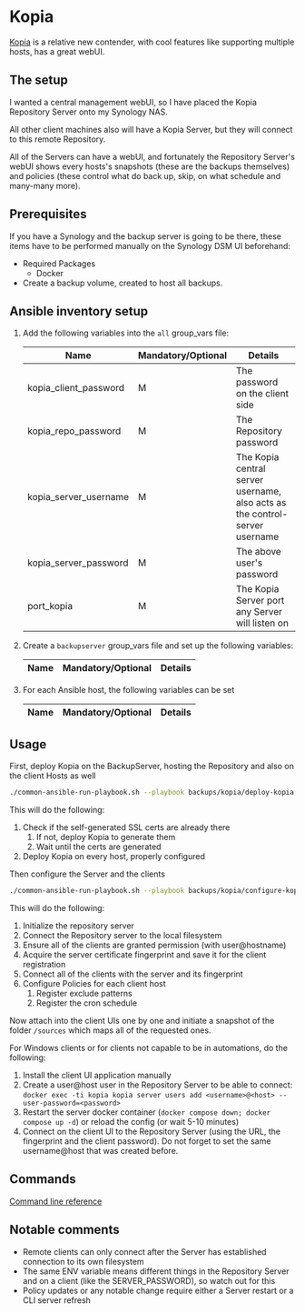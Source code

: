 # Kopia

[Kopia](https://kopia.io/) is a relative new contender, with cool features like supporting multiple hosts, has a great webUI.

## The setup

I wanted a central management webUI, so I have placed the Kopia Repository Server onto my Synology NAS.

All other client machines also will have a Kopia Server, but they will connect to this remote Repository.

All of the Servers can have a webUI, and fortunately the Repository Server's webUI shows every hosts's snapshots (these are the backups themselves) and policies (these control what do back up, skip, on what schedule and many-many more).

## Prerequisites

If you have a Synology and the backup server is going to be there, these items have to be performed manually on the Synology DSM UI beforehand:

- Required Packages
  - Docker
- Create a backup volume, created to host all backups.

## Ansible inventory setup

1. Add the following variables into the `all` group_vars file:

    | Name | Mandatory/Optional | Details |
    |------|--------------------|---------|
    |kopia_client_password|M|The password on the client side|
    |kopia_repo_password|M|The Repository password|
    |kopia_server_username|M|The Kopia central server username, also acts as the control-server username|
    |kopia_server_password|M|The above user's password|
    |port_kopia|M|The Kopia Server port any Server will listen on|

2. Create a `backupserver` group_vars file and set up the following variables:

    | Name | Mandatory/Optional | Details |
    |------|--------------------|---------|

3. For each Ansible host, the following variables can be set

    | Name | Mandatory/Optional | Details |
    |------|--------------------|---------|

## Usage

First, deploy Kopia on the BackupServer, hosting the Repository and also on the client Hosts as well

```bash
./common-ansible-run-playbook.sh --playbook backups/kopia/deploy-kopia.yaml --no-check
```

This will do the following:

1. Check if the self-generated SSL certs are already there
   1. If not, deploy Kopia to generate them
   2. Wait until the certs are generated
2. Deploy Kopia on every host, properly configured

Then configure the Server and the clients

```bash
./common-ansible-run-playbook.sh --playbook backups/kopia/configure-kopia.yaml --no-check
```

This will do the following:

1. Initialize the repository server
2. Connect the Repository server to the local filesystem
3. Ensure all of the clients are granted permission (with user@hostname)
4. Acquire the server certificate fingerprint and save it for the client registration
5. Connect all of the clients with the server and its fingerprint
6. Configure Policies for each client host
   1. Register exclude patterns
   2. Register the cron schedule

Now attach into the client UIs one by one and initiate a snapshot of the folder `/sources` which maps all of the requested ones.

For Windows clients or for clients not capable to be in automations, do the following:

1. Install the client UI application manually
2. Create a user@host user in the Repository Server to be able to connect: `docker exec -ti kopia kopia server users add <username>@<host> --user-password=<password>`
3. Restart the server docker container (`docker compose down; docker compose up -d`) or reload the config (or wait 5-10 minutes)
4. Connect on the client UI to the Repository Server (using the URL, the fingerprint and the client password). Do not forget to set the same username@host that was created before.

## Commands

[Command line reference](https://kopia.io/docs/reference/command-line/common/)

## Notable comments

- Remote clients can only connect after the Server has established connection to its own filesystem
- The same ENV variable means different things in the Repository Server and on a client (like the SERVER_PASSWORD), so watch out for this
- Policy updates or any notable change require either a Server restart or a CLI server refresh
